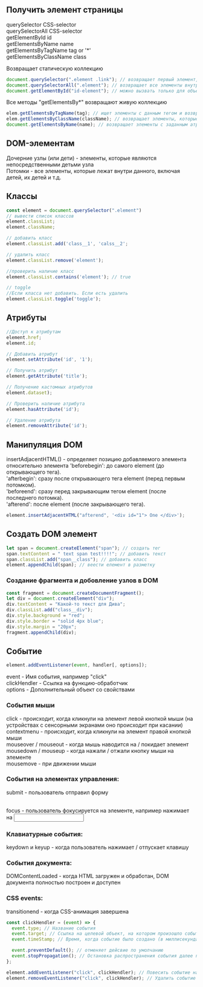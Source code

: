 ## Получить элемент страницы

querySelector CSS-selector  
querySelectorAll CSS-selector  
getElementById id  
getElementsByName name  
getElementsByTagName tag or '\*'  
getElementsByClassName class

Возвращает статическую коллекцию

```javascript
document.querySelector(".element .link"); // возвращает первый элемент, соответствующий CSS-селектору
document.querySelectorAll(".element"); // возвращает все элементы внутри .element
document.getElementById("id-element"); // можно вызвать только для объекта document
```

Все методы "getElementsBy\*" возвращают живую коллекцию

```javascript
elem.getElementsByTagName(tag); // ищет элементы с данным тегом и возвращает их коллекцию
elem.getElementsByClassName(className); // возвращает элементы, которые имеют данный CSS-класс.
document.getElementsByName(name); // возвращает элементы с заданным атрибутом name
```

## DOM-элементам

Дочерние узлы (или дети) - элементы, которые являются непосредственными детьми узла  
Потомки - все элементы, которые лежат внутри данного, включая детей, их детей и т.д.

## Классы

```javascript
const element = document.querySelector(".element")
// вывести список классов
element.classList;
element.className;

// добавить класс
element.classList.add('class__1', 'calss__2';

// удалить класс
element.classList.remove('element');

//проверить наличие класс
element.classList.contains('element'); // true

// toggle
//Если класса нет добавить. Если есть удалить
element.classList.toggle('toggle');
```

## Атрибуты

```javascript
//Доступ к атрибутам
element.href;
element.id;

// Добавить атрибут
element.setAttribute('id', '1');

// Получить атрибут
element.getAttribute('title');

// Получение кастомных атрибутов
element.dataset);

// Проверить наличие атрибута
element.hasAttribute('id');

// Удаление атрибута
element.removeAttribute('id');
```

## Манипуляция DOM

insertAdjacentHTML() - определяет позицию добавляемого элемента относительно элемента
'beforebegin': до самого element (до открывающего тега).  
'afterbegin': сразу после открывающего тега element (перед первым потомком).  
'beforeend': сразу перед закрывающим тегом element (после последнего потомка).  
'afterend': после element (после закрывающего тега).

```javascript
element.insertAdjacentHTML("afterend", '<div id="1"> One </div>');
```

## Создать DOM элемент

```javascript
let span = document.createElement("span"); // создать тег
span.textContent = " text span test!!!!"; // добавить текст
span.classList.add("span__class"); // добавить класс
element.appendChild(span); // веести елемент в разметку
```

### Создание фрагмента и добовление узлов в DOM

```javascript
const fragment = document.createDocumentFragment();
let div = document.createElement("div");
div.textContent = "Какой-то текст для Дива";
div.classList.add("class__div");
div.style.background = "red";
div.style.border = "solid 4px blue";
div.style.margin = "20px";
fragment.appendChild(div);
```

## Событие

```javascript
element.addEventListener(event, handler[, options]);
```

event - Имя события, например "click"  
clickHendler - Ссылка на функцию-обработчик  
options - Дополнительный объект со свойствами

### События мыши

click - происходит, когда кликнули на элемент левой кнопкой мыши (на устройствах с сенсорными экранами оно происходит при касании)  
contextmenu - происходит, когда кликнули на элемент правой кнопкой мыши  
mouseover / mouseout - когда мышь наводится на / покидает элемент  
mousedown / mouseup - когда нажали / отжали кнопку мыши на элементе  
mousemove - при движении мыши

### События на элементах управления:

submit - пользователь отправил форму <form>  
focus - пользователь фокусируется на элементе, например нажимает на <input>

### Клавиатурные события:

keydown и keyup - когда пользователь нажимает / отпускает клавишу

### События документа:

DOMContentLoaded - когда HTML загружен и обработан, DOM документа полностью построен и доступен

### CSS events:

transitionend - когда CSS-анимация завершена

```javascript
const clickHendler = (event) => {
  event.type; // Название события
  event.target; // Ссылка на целевой объект, на котором произошло событие
  event.timeStamp; // Время, когда событие было создано (в миллисекундах)

  event.preventDefault(); // отменяет дейсвие по умолчанию
  event.stopPropagation(); // Остановка распространения события далее по DOM.
};

element.addEventListener("click", clickHendler); // Повесить событие на element
element.removeEventListener("click", clickHendler); // Удалить событие
```
